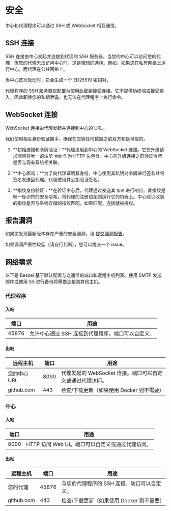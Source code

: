 # 安全

中心和代理程序可以通过 SSH 或 WebSocket 相互通信。

## SSH 连接

SSH 连接由中心发起并连接到代理的 SSH 服务器。当您的中心可以访问您的代理，但您的代理无法访问中心时，这是理想的选择。例如，如果您在私有网络上运行中心，而代理在公共网络上。

当中心首次启动时，它会生成一个 ED25519 密钥对。

代理程序的 SSH 服务器仅配置为使用此密钥接受连接。它不提供伪终端或接受输入，因此即使您的私钥泄露，也无法在代理程序上执行命令。

## WebSocket 连接

WebSocket 连接由代理发起并连接到中心的 URL。

我们使用相互身份验证握手，确保在交换任何数据之前双方都是可信的。

1. **初始连接和令牌验证：**代理发起到中心的 WebSocket 连接。它在升级请求期间将唯一的注册 `令牌` 作为 HTTP 头包含。中心在升级连接之前验证令牌是否与现有系统相关联。

2. **中心质询：**为了向代理证明其身份，中心使用其私钥对令牌进行签名并将签名发送回代理。代理使用其公钥验证签名。

3. **指纹身份验证：**在验证中心后，代理通过发送其 `指纹` 进行响应。此指纹是唯一标识符的安全哈希，将代理的注册锁定到运行它的机器上。中心验证收到的指纹是否与系统存储的指纹匹配。如果匹配，连接就被授权。

## 报告漏洞

如果您发现最新版本存在严重的安全漏洞，请 [提交漏洞报告](https://github.com/henrygd/beszel/security/advisories/new)。

如果漏洞严重性较低（请自行判断），您可以提交一个 issue。

## 网络需求

以下是 Beszel 基于默认配置与之通信的端口和远程主机列表。使用 SMTP 发送邮件或使用 S3 进行备份将需要连接到其他主机。

### 代理程序

#### 入站

| 端口  | 用途                                                   |
| ----- | ------------------------------------------------------ |
| 45876 | 允许中心通过 SSH 连接到代理程序。端口可以自定义。      |

#### 出站

| 远程主机        | 端口 | 用途                                                            |
| --------------- | ---- | --------------------------------------------------------------- |
| 您的中心 URL    | 8090 | 代理发起的 WebSocket 连接。端口可以自定义或通过代理访问。       |
| github.com      | 443  | 检查/下载更新（如果使用 Docker 则不需要）                       |

### 中心

#### 入站

| 端口 | 用途                                                   |
| ---- | ------------------------------------------------------ |
| 8090 | HTTP 访问 Web UI。端口可以自定义或通过代理访问。       |

#### 出站

| 远程主机   | 端口  | 用途                                      |
| ---------- | ----- | ----------------------------------------- |
| 您的代理   | 45876 | 与您的代理程序的 SSH 连接。端口可以自定义。|
| github.com | 443   | 检查/下载更新（如果使用 Docker 则不需要） | 
